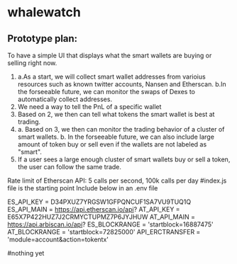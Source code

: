 # whalewatch

## Prototype plan:
To have a simple UI that displays what the smart wallets are buying or selling right now. 
1. a.As a start, we will collect smart wallet addresses from varioius resources such as known twitter accounts, Nansen and Etherscan.
   b.In the forseeable future, we can monitor the swaps of Dexes to automatically collect addresses.
2. We need a way to tell the PnL of a specific wallet
3. Based on 2, we then can tell what tokens the smart wallet is best at trading.
4. a. Based on 3, we then can monitor the trading behavior of a cluster of smart wallets.
   b. In the forseeable future, we can also include large amount of token buy or sell even if the wallets are not labeled as "smart".
5. If a user sees a large enough cluster of smart wallets buy or sell a token, the user can follow the same trade.



Rate limit of Etherscan API: 5 calls per second, 100k calls per day
#index.js file is the starting point
Include below in an .env file

ES_API_KEY  = D34PXUZ7YRGSW1GFPQNCUF1SA7VU9TUQ1Q
ES_API_MAIN = https://api.etherscan.io/api?
AT_API_KEY          = E65X7P422HUZ7J2CRMYCTUPMZ7P6JYJHUW
AT_API_MAIN         = https://api.arbiscan.io/api?
ES_BLOCKRANGE       = 'startblock=16887475'
AT_BLOCKRANGE       = 'startblock=72825000'
API_ERCTRANSFER     = 'module=account&action=tokentx'


#nothing yet
